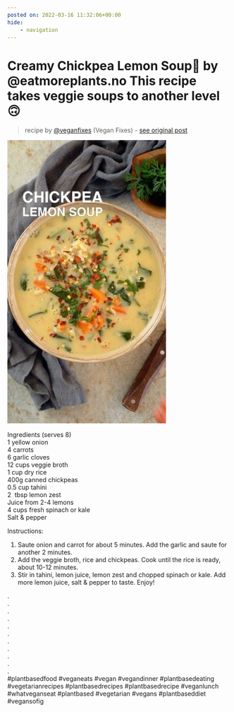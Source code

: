 ```yaml
---
posted on: 2022-03-16 11:32:06+00:00
hide:
    - navigation
---
```


# Creamy Chickpea Lemon Soup🍋 by @eatmoreplants.no This recipe takes veggie soups to another level🙃 

> recipe by [@veganfixes](https://www.instagram.com/veganfixes/) 
(Vegan Fixes) - [see original post](https://instagram.com/p/CbKcKr7JxwF)

![](../img/veganfixes_16-03-2022_1103.png)

  
Ingredients (serves 8)  
1 yellow onion  
4 carrots  
6 garlic cloves   
12 cups veggie broth  
1 cup dry rice  
400g canned chickpeas  
0.5 cup tahini  
2  tbsp lemon zest  
Juice from 2-4 lemons  
4 cups fresh spinach or kale  
Salt & pepper  
  
Instructions:  
1. Saute onion and carrot for about 5 minutes. Add the garlic and saute for another 2 minutes.  
2. Add the veggie broth, rice and chickpeas. Cook until the rice is ready, about 10-12 minutes.  
3. Stir in tahini, lemon juice, lemon zest and chopped spinach or kale. Add more lemon juice, salt & pepper to taste. Enjoy!  
  
.  
.  
.  
.  
.  
.  
.  
.  
.  
.  
.  
\#plantbasedfood \#veganeats \#vegan \#vegandinner \#plantbasedeating \#vegetarianrecipes \#plantbasedrecipes \#plantbasedrecipe \#veganlunch \#whatveganseat \#plantbased \#vegetarian \#vegans \#plantbaseddiet \#vegansofig   
